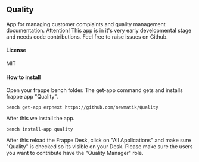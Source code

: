 ## Quality
App for managing customer complaints and quality management documentation. Attention! This app is in it's very early developmental stage and needs code contributions. Feel free to raise issues on Github.

#### License
MIT

#### How to install

Open your frappe bench folder. The get-app command gets and installs frappe app "Quality".
```
bench get-app erpnext https://github.com/newmatik/Quality
```
After this we install the app.
```
bench install-app quality
```
After this reload the Frappe Desk, click on "All Applications" and make sure "Quality" is checked so its visible on your Desk. Please make sure the users you want to contribute have the "Quality Manager" role.
